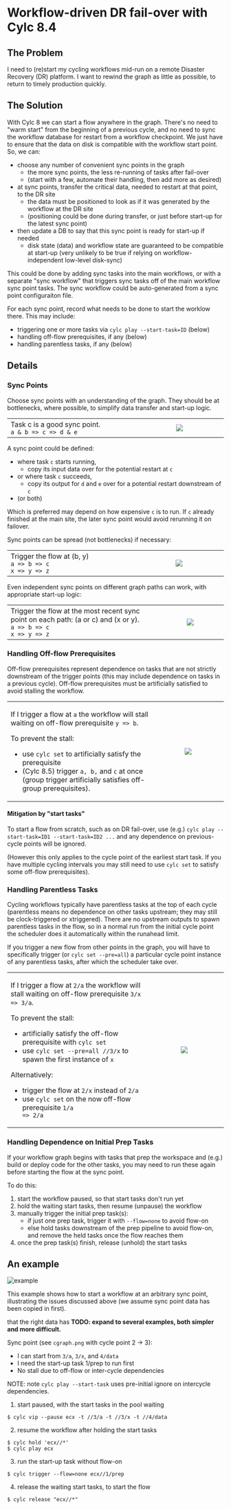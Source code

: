 # Workflow-driven DR fail-over with Cylc 8.4

## The Problem

I need to (re)start my cycling workflows mid-run on a remote Disaster Recovery
(DR) platform. I want to rewind the graph as little as possible, to return to
timely production quickly.

## The Solution

With Cylc 8 we can start a flow anywhere in the graph. There's no need to
"warm start" from the beginning of a previous cycle, and no need to sync the
workflow database for restart from a workflow checkpoint. We just have to
ensure that the data on disk is compatible with the workflow start point.
So, we can:
- choose any number of convenient sync points in the graph
  - the more sync points, the less re-running of tasks after fail-over
  - (start with a few, automate their handling, then add more as desired)
- at sync points, transfer the critical data, needed to restart at that point,
  to the DR site
  - the data must be positioned to look as if it was generated by the
    workflow at the DR site
  - (positioning could be done during transfer, or just before start-up
    for the latest sync point)
- then update a DB to say that this sync point is ready for start-up if needed
  - disk state (data) and workflow state are guaranteed to be compatible at
  start-up (very unlikely to be true if relying on workflow-independent low-level
  disk-sync)

This could be done by adding sync tasks into the main workflows, or with a separate
"sync workflow" that triggers sync tasks off of the main workflow sync point tasks.
The sync workflow could be auto-generated from a sync point configuraiton file. 

For each sync point, record what needs to be done to start the worklow there. This
may include:
- triggering one or more tasks via `cylc play --start-task=ID` (below)
- handling off-flow prerequisites, if any (below)
- handling parentless tasks, if any (below)

## Details

### Sync Points

Choose sync points with an understanding of the graph. They should be at
bottlenecks, where possible, to simplify data transfer and start-up logic.

<table>
<tr>
<td align="left">
<img width="441" height="1">  <!-- spacer for full width table! -->
Task c is a good sync point.<br/>
<code>a & b => c => d & e</code>
</td>
<td align="center">
<img width="441" height="1">  <!-- spacer for full width table! -->
<img src="examples/sync-pt-1/sync-pt-1.png"/>
</td>
</tr>
</table>

A sync point could be defined:
- where task `c` starts running,
  - copy its input data over for the potential restart at `c`
- or where task `c` succeeds,
  - copy its output for `d` and `e` over for a potential restart downstream of `c`
- (or both)

Which is preferred may depend on how expensive `c` is to run. If `c` already finished
at the main site, the later sync point would avoid rerunning it on failover.

Sync points can be spread (not bottlenecks) if necessary:
<table>
<tr>
<td align="left">
<img width="441" height="1">  <!-- spacer for full width table! -->
Trigger the flow at (b, y)<br/>
<code>a => b => c
x => y => z 
</code>
</td>
<td align="center">
<img width="441" height="1">  <!-- spacer for full width table! -->
<img src="examples/sync-pt-2/sync-pt-2.png"/>
</td>
</tr>
</table>

Even independent sync points on different graph paths can work, with
appropriate start-up logic:

<table>
<tr>
<td align="left">
<img width="441" height="1">  <!-- spacer for full width table! -->
Trigger the flow at the most recent sync point on each path:
(a or c) and (x or y).<br/>
<code>a => b => c
x => y => z
</code>
</td>
<td align="center">
<img width="441" height="1">  <!-- spacer for full width table! -->
<img src="examples/sync-pt-3/sync-pt-3.png"/>
</td>
</tr>
</table>

### Handling Off-flow Prerequisites

Off-flow prerequisites represent dependence on tasks that are not strictly
downstream of the trigger points (this may include dependence on tasks in
a previous cycle). Off-flow prerequisites must be artificially satisfied
to avoid stalling the workflow.

<table>
<tr>
<td align="left">
<img width="441" height="1">  <!-- spacer for full width table! -->
<p>
If I trigger a flow at <code>a</code> the workflow will stall waiting
on off-flow prerequisite <code>y => b</code>.<br/>

To prevent the stall:<br/>
- use `cylc set` to artificially satisfy the prerequisite</br>
- (Cylc 8.5) trigger <code>a, b,</code> and <code>c</code> at once
(group trigger artificially satisfies off-group prerequisites).
</p>
</td>
<td align="center">
<img width="441" height="1">  <!-- spacer for full width table! -->
<img src="examples/off-flow/off-flow.png"/>
</td>
</tr>
</table>

#### Mitigation by "start tasks"

To start a flow from scratch, such as on DR
fail-over, use (e.g.) `cylc play --start-task=ID1 --start-task=ID2 ...` and
any dependence on previous-cycle points will be ignored.

(However this only applies to the cycle point of the earliest start task.
If you have multiple cycling intervals you may still need to use `cylc set`
to satisfy some off-flow prerequisites).

### Handling Parentless Tasks

Cycling workflows typically have parentless tasks at the top of each cycle
(parentless means no dependence on other tasks upstream; they may still be
clock-triggered or xtriggered). There are no upstream outputs to spawn
parentless tasks in the flow, so in a normal run from the initial cycle point
the scheduler does it automatically within the runahead limit.

If you trigger a new flow from other points in the graph, you will have to
specifically trigger (or `cylc set --pre=all`) a particular cycle point
instance of any parentless tasks, after which the scheduler take over. 

<table>
<tr>
<td align="left">
<img width="441" height="1">  <!-- spacer for full width table! -->
<p>
If I trigger a flow at <code>2/a</code> the workflow will stall waiting
on off-flow prerequisite <code>3/x => 3/a</code>.<br/>

To prevent the stall:
- artificially satisfy the off-flow prerequisite with `cylc set`
- use `cylc set --pre=all //3/x` to spawn the first instance of `x`

Alternatively:
- trigger the flow at <code>2/x</code> instead of <code>2/a</code>
- use `cylc set` on the now off-flow prerequisite <code>1/a => 2/a</code>

</p>
</td>
<td align="center">
<img width="441" height="1">  <!-- spacer for full width table! -->
<img src="examples/parentless/parentless.png"/>
</td>
</tr>
</table>

### Handling Dependence on Initial Prep Tasks

If your workflow graph begins with tasks that prep the workspace and (e.g.)
build or deploy code for the other tasks, you may need to run these again
before starting the flow at the sync point.

To do this:
 1. start the workflow paused, so that start tasks don't run yet
 2. hold the waiting start tasks, then resume (unpause) the workflow
 3. manually trigger the initial prep task(s):
    - if just one prep task, trigger it with `--flow=none` to avoid flow-on
    - else hold tasks downstream of the prep pipeline to avoid flow-on,
       and remove the held tasks once the flow reaches them
 4. once the prep task(s) finish, release (unhold) the start tasks

## An example

![example](src/cgraph.png)

This example shows how to start a workflow at an arbitrary sync point,
illustrating the issues discussed above (we assume sync point data has
been copied in first).

that the right data has 
**TODO: expand to several examples, both simpler and more difficult.**

Sync point (see `cgraph.png` with cycle point 2 -> 3):
- I can start from `3/a`, `3/x`, and `4/data`
- I need the start-up task 1/prep to run first
- No stall due to off-flow or inter-cycle dependencies

NOTE: note `cylc play --start-task` uses pre-initial ignore on intercycle dependencies.

1. start paused, with the start tasks in the pool waiting
```console
$ cylc vip --pause ecx -t //3/a -t //3/x -t //4/data
```

2. resume the workflow after holding the start tasks
```console
$ cylc hold 'ecx//*'
$ cylc play ecx
```

3. run the start-up task without flow-on
```console
$ cylc trigger --flow=none ecx//1/prep
```

4. release the waiting start tasks, to start the flow

```console
$ cylc release "ecx//*"
```
